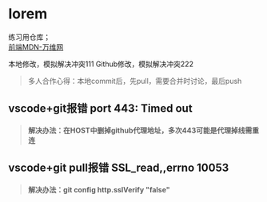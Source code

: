 # lorem
练习用仓库；   
[前端MDN-万维网](https://developer.mozilla.org/zh-CN/docs/Learn/Getting_started_with_the_web/How_the_Web_works)   


本地修改，模拟解决冲突111
Github修改，模拟解决冲突222
>多人合作心得：本地commit后，先pull，需要合并时讨论，最后push

## vscode+git报错 port 443: Timed out
>#### 解决办法：在HOST中删掉github代理地址，多次443可能是代理掉线需重连

## vscode+git pull报错 SSL_read,,errno 10053
>#### 解决办法：git config http.sslVerify "false"



##
##
##
